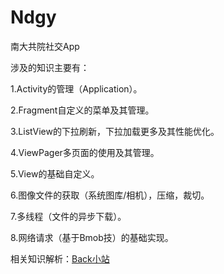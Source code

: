 # Ndgy
南大共院社交App

涉及的知识主要有：

1.Activity的管理（Application）。

2.Fragment自定义的菜单及其管理。

3.ListView的下拉刷新，下拉加载更多及其性能优化。

4.ViewPager多页面的使用及其管理。

5.View的基础自定义。

6.图像文件的获取（系统图库/相机），压缩，裁切。

7.多线程（文件的异步下载）。

8.网络请求（基于Bmob技）的基础实现。


相关知识解析：<a href=cnme.github.io>Back小站</a>
